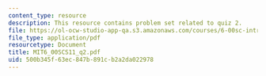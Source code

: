 ```yaml
---
content_type: resource
description: This resource contains problem set related to quiz 2.
file: https://ol-ocw-studio-app-qa.s3.amazonaws.com/courses/6-00sc-introduction-to-computer-science-and-programming-spring-2011/500b345f63ec847b891cb2a2da022978_MIT6_00SCS11_q2.pdf
file_type: application/pdf
resourcetype: Document
title: MIT6_00SCS11_q2.pdf
uid: 500b345f-63ec-847b-891c-b2a2da022978
---
```

